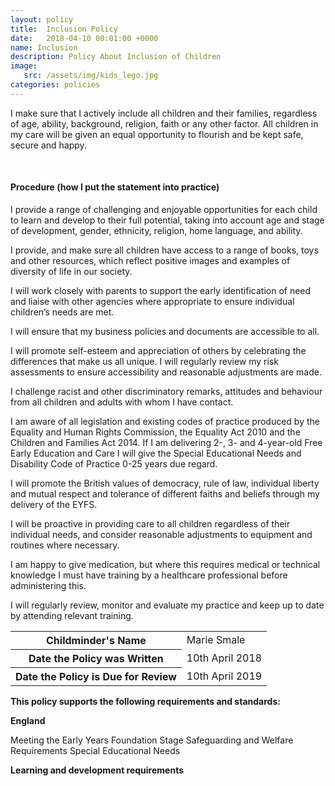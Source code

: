 ```yaml
---
layout: policy
title:  Inclusion Policy
date:   2018-04-10 00:01:00 +0000
name: Inclusion
description: Policy About Inclusion of Children
image:
   src: /assets/img/kids_lego.jpg
categories: policies
---
```


I make sure that I actively include all children and their families, regardless of age, ability, background, religion, faith or any other factor. All children in my care will be given an equal opportunity to flourish and be kept safe, secure and happy. 

<br>

#### Procedure (how I put the statement into practice)

I provide a range of challenging and enjoyable opportunities for each child to learn and develop to their full potential, taking into account age and stage of development, gender, ethnicity, religion, home language, and ability.

I provide, and make sure all children have access to a range of books, toys and other resources, which reflect positive images and examples of diversity of life in our society.

I will work closely with parents to support the early identification of need and liaise with other agencies where appropriate to ensure individual children’s needs are met.

I will ensure that my business policies and documents are accessible to all.

I will promote self-esteem and appreciation of others by celebrating the differences that make us all unique. I will regularly review my risk assessments to ensure accessibility and reasonable adjustments are made.

I challenge racist and other discriminatory remarks, attitudes and behaviour from all children and adults with whom I have contact.

I am aware of all legislation and existing codes of practice produced by the Equality and Human Rights Commission, the Equality Act 2010 and the Children and Families Act 2014. If I am delivering 2-, 3- and 4-year-old Free Early Education and Care I will give the Special Educational Needs and Disability Code of Practice 0-25 years due regard.

I will promote the British values of democracy, rule of law, individual liberty and mutual respect and tolerance of different faiths and beliefs through my delivery of the EYFS.

I will be proactive in providing care to all children regardless of their individual needs, and consider reasonable adjustments to equipment and routines where necessary.

I am happy to give medication, but where this requires medical or technical knowledge I must have training by a healthcare professional before administering this.

I will regularly review, monitor and evaluate my practice and keep up to date by attending relevant training.

<table class="table table-bordered mt-5 mb-5">
  <tbody>
    <tr>
      <th scope="row">Childminder's Name </th>
      <td>Marie Smale</td>
    </tr>
    <tr>
      <th scope="row">Date the Policy was Written</th>
      <td>10th April 2018</td>
    </tr>
    <tr>
      <th scope="row">Date the Policy is Due for Review</th>
      <td>10th April 2019</td>
    </tr>
  </tbody>
</table>

**This policy supports the following requirements and standards:**

**England**

Meeting the Early Years Foundation Stage Safeguarding and Welfare Requirements Special Educational Needs


**Learning and development requirements**